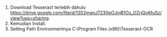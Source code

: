 1. Download Tesseract terlebih dahulu https://drive.google.com/file/d/1352mgnJ7230eOJojB1Os_OZrjQyAfuSz/view?usp=sharing.
2. Kemudian Install.
3. Setting Path Environmentnya C:\Program Files (x86)\Tesseract-OCR